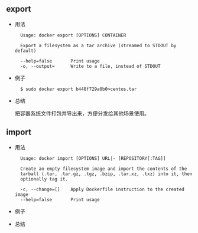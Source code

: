 
## export

* 用法

		Usage: docker export [OPTIONS] CONTAINER

		Export a filesystem as a tar archive (streamed to STDOUT by default)

  		--help=false       Print usage
  		-o, --output=      Write to a file, instead of STDOUT



* 例子

		$ sudo docker export b448f729a0b0>centos.tar


* 总结
	
	把容器系统文件打包并导出来，方便分发给其他场景使用。
	
## import


* 用法

		Usage: docker import [OPTIONS] URL|- [REPOSITORY[:TAG]]

		Create an empty filesystem image and import the contents of the
		tarball (.tar, .tar.gz, .tgz, .bzip, .tar.xz, .txz) into it, then
		optionally tag it.

 		-c, --change=[]    Apply Dockerfile instruction to the created image
  		--help=false       Print usage
  		

* 例子

* 总结

